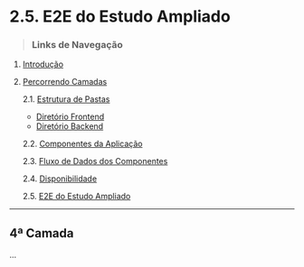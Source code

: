 # 2.5. E2E do Estudo Ampliado
> ### Links de Navegação

1. [Introdução](https://github.com/Sancruz-dev/estudo-ampliado#1-introdução)

2. [Percorrendo Camadas](https://github.com/Sancruz-dev/estudo-ampliado#2-percorrendo-camadas)

   2.1. [Estrutura de Pastas](/camadas/i-estrutura-de-pastas)
      - [Diretório Frontend](/camadas/i-estrutura-de-pastas#-diretório-frontend)
      - [Diretório Backend](/camadas/i-estrutura-de-pastas#-diretório-backend)

   2.2. [Componentes da Aplicação](/camadas/ii-componentes-da-aplicacao)

   2.3. [Fluxo de Dados dos Componentes](/camadas/iii-fluxo-de-dados-dos-componentes)

   2.4. [Disponibilidade](/camadas/iv-disponibilidade)

   2.5. [E2E do Estudo Ampliado](#) 
***

## **4ª Camada**

...